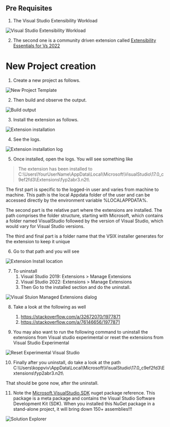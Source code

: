 ## Pre Requisites
1. The Visual Studio Extensibility Workload

![Visual Studio Extensibility Workload](./images/50_50_VsWorkload.jpg)

2. The second one is a community driven extension called 
[Extensibility Essentials for Vs 2022](https://marketplace.visualstudio.com/items?itemName=MadsKristensen.ExtensibilityEssentials2022)

# New Project creation

1. Create a new project as follows.

![New Project Template](./images/51_50_NewProjectTemplate50.jpg)

2. Then build and observe the output.

![Build output](./images/52_50_BuildOutput.jpg)

3. Install the extension as follows.

![Extension installation](./images/53_50_ExtensionInstallation.jpg)

4. See the logs.

![Extension installation log](./images/54_50_InstallLog.jpg)

5. Once installed, open the logs. You will see something like

> The extension has been installed to C:\Users\YourUserName\AppData\Local\Microsoft\VisualStudio\17.0_c9ef2fd3\Extensions\fyp2abr3.n2t\

   The first part is specific to the logged-in user and varies from machine to machine.
   This path is the local Appdata folder of the user and can be accessed directly by the
   environment variable %LOCALAPPDATA%.

   The second part is the relative part where the extensions are installed. The path
   comprises the folder structure, starting with Microsoft, which contains a folder named
   VisualStudio followed by the version of Visual Studio, which would vary for Visual
   Studio versions.

   The third and final part is a folder name that the VSIX installer generates for the
   extension to keep it unique

6. Go to that path and you will see

![Extension Install location](./images/55_50_InstallLocation.jpg)

7. To uninstall 
   1. Visual Studio 2019: Extensions > Manage Extensions
   2. Visual Studio 2022: Extensions > Manage Extensions
   3. Then Go to the installed section and do the uninstall.
   
![Visual Stuion Managed Extensions dialog](./images/56_50_ManagedExtensionsInVs2022.jpg)

8. Take a look at the following as well
   1. https://stackoverflow.com/a/32672070/1977871
   2. https://stackoverflow.com/a/76146656/1977871

9. You may also want to run the following command to uninstall the extensions from Visual studio experimental or reset the extensions from Visual Studio Experimental 

![Reset Experimental Visual Studio](./images/57_50_ResetVsExpIntance.jpg)

10.  Finally after you uninstall, do take a look at the path C:\Users\koppviv\AppData\Local\Microsoft\VisualStudio\17.0_c9ef2fd3\Extensions\fyp2abr3.n2t\

That should be gone now, after the uninstall.

11. Note the [Microsoft.VisualStudio.SDK](https://www.nuget.org/packages/microsoft.visualstudio.sdk) nuget package reference. This package is a meta package and contains the Visual Studio Software Development Kit (SDK). When you installed this NuGet package in a stand-alone project, it will bring down 150+ assemblies!!!

![Solution Explorer](./images/58_50SolutionExplorer.jpg)


